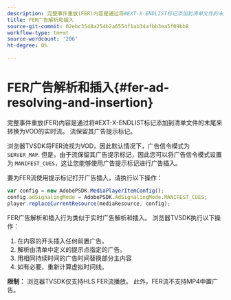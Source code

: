 ```yaml
---
description: 完整事件重放(FER)内容是通过将#EXT-X-ENDLIST标记添加到清单文件的末尾来转换为VOD的实时流。 流保留其广告提示标记。
title: FER广告解析和插入
source-git-commit: 02ebc3548a254b2a6554f1ab34afbb3ea5f09bb8
workflow-type: tm+mt
source-wordcount: '206'
ht-degree: 0%

---
```


# FER广告解析和插入{#fer-ad-resolving-and-insertion}

完整事件重放(FER)内容是通过将#EXT-X-ENDLIST标记添加到清单文件的末尾来转换为VOD的实时流。 流保留其广告提示标记。

浏览器TVSDK将FER流视为VOD，因此默认情况下，广告信令模式为 `SERVER_MAP`. 但是，由于流保留其广告提示标记，因此您可以将广告信令模式设置为 `MANIFEST_CUES`，这让您能够使用广告提示标记进行广告插入。

要为FER流使用提示标记打开广告插入，请执行以下操作：

```js
var config = new AdobePSDK.MediaPlayerItemConfig(); 
config.adSignalingMode = AdobePSDK.AdSignalingMode.MANIFEST_CUES; 
player.replaceCurrentResource(mediaResource, config);
```

FER广告解析和插入行为类似于实时广告解析和插入。 浏览器TVSDK执行以下操作：

1. 在内容的开头插入任何前置广告。
1. 解析由清单中定义的提示点指定的广告。
1. 用相同持续时间的广告时间替换部分主内容
1. 如有必要，重新计算虚拟时间线。

**限制：** 浏览器TVSDK仅支持HLS FER流播放。 此外，FER流不支持MP4中置广告。
